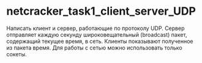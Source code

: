 # netcracker_task1_client_server_UDP
Написать клиент и сервер, работающие по протоколу UDP. Сервер отправляет каждую секунду широковещательный (broadcast) пакет, содержащий текущее время, в сеть. Клиенты показывают полученное из пакета время. Для работы с сетью можно использовать только сокеты.